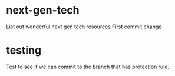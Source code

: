 # next-gen-tech

List out wonderful next gen tech resources
First commit change

# testing

Test to see if we can commit to the branch that has protection rule.
